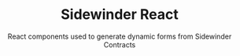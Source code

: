 <div align='center'>

<h1>Sidewinder React</h1>

<p>React components used to generate dynamic forms from Sidewinder Contracts</p>

</div>

